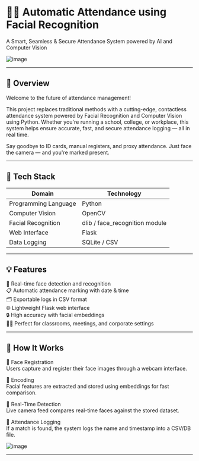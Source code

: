 # 🧑‍🎓 Automatic Attendance using Facial Recognition

A Smart, Seamless & Secure Attendance System powered by AI and Computer Vision

![image](https://github.com/user-attachments/assets/18a4aa17-d300-400d-8a2b-1fad1748075d)

---

## 🚀 Overview

Welcome to the future of attendance management!

This project replaces traditional methods with a cutting-edge, contactless attendance system powered by Facial Recognition and Computer Vision using Python. Whether you're running a school, college, or workplace, this system helps ensure accurate, fast, and secure attendance logging — all in real time.

Say goodbye to ID cards, manual registers, and proxy attendance. Just face the camera — and you're marked present.

---

## 🔧 Tech Stack

| Domain                | Technology                     |
|-----------------------|--------------------------------|
| Programming Language  | Python                         |
| Computer Vision       | OpenCV                         |
| Facial Recognition    | dlib / face_recognition module |
| Web Interface         | Flask                          |
| Data Logging          | SQLite / CSV                   |

---

## 💡 Features

🎥 Real-time face detection and recognition  
📋 Automatic attendance marking with date & time  
🗂️ Exportable logs in CSV format  
🌐 Lightweight Flask web interface  
🔒 High accuracy with facial embeddings  
🧑‍🏫 Perfect for classrooms, meetings, and corporate settings

---

## 📸 How It Works

🔹 Face Registration  
Users capture and register their face images through a webcam interface.

🔹 Encoding  
Facial features are extracted and stored using embeddings for fast comparison.

🔹 Real-Time Detection  
Live camera feed compares real-time faces against the stored dataset.

🔹 Attendance Logging  
If a match is found, the system logs the name and timestamp into a CSV/DB file.

![image](https://github.com/user-attachments/assets/b53649cb-8cfb-498c-b53c-d0f534f5a865)


---




